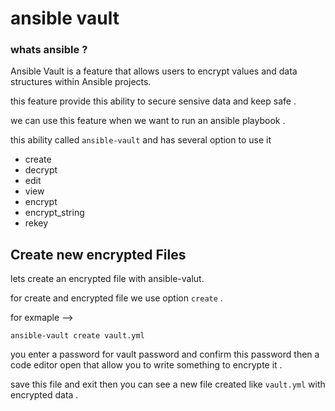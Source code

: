 # ansible vault 

### whats ansible ? 

Ansible Vault is a feature that allows users to encrypt values and data structures within Ansible projects. 

this feature provide this ability to secure sensive data and keep safe  .

we can use this feature when we want to run an ansible playbook .

this ability called `ansible-vault` and has several option to use it 

<ul>
  <li>create</li>
  <li>decrypt</li>
  <li>edit</li>
  <li>view</li>
  <li>encrypt</li>
  <li>encrypt_string</li>
  <li>rekey</li>
</ul>

## Create new encrypted Files

lets create an encrypted file with ansible-valut.

for create and encrypted file we use option `create` .

for exmaple --> 

`ansible-vault create vault.yml`

you enter a password for vault password and confirm this password then a code editor open that allow you to write something to encrypte it .

save this file and exit then you can see a new file created like `vault.yml` with encrypted data .

